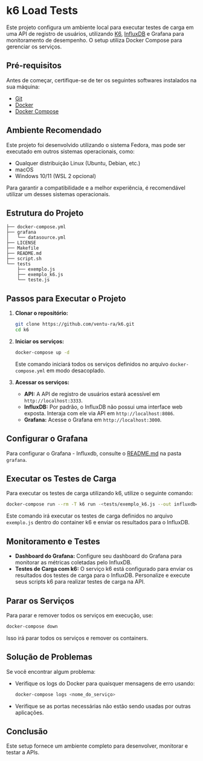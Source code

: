# k6 Load Tests

Este projeto configura um ambiente local para executar testes de carga em uma API de registro de usuários, utilizando [K6](https://grafana.com/docs/k6/latest/), [InfluxDB](https://www.influxdata.com/) e Grafana para monitoramento de desempenho. O setup utiliza Docker Compose para gerenciar os serviços.

## Pré-requisitos

Antes de começar, certifique-se de ter os seguintes softwares instalados na sua máquina:

- [Git](https://git-scm.com/downloads)
- [Docker](https://docs.docker.com/engine/install/)
- [Docker Compose](https://docs.docker.com/compose/install/)

## Ambiente Recomendado

Este projeto foi desenvolvido utilizando o sistema Fedora, mas pode ser executado em outros sistemas operacionais, como:

- Qualquer distribuição Linux (Ubuntu, Debian, etc.)
- macOS
- Windows 10/11 (WSL 2 opcional)

Para garantir a compatibilidade e a melhor experiência, é recomendável utilizar um desses sistemas operacionais.

## Estrutura do Projeto

```plaintext
├── docker-compose.yml
├── grafana
│   └── datasource.yml
├── LICENSE
├── Makefile
├── README.md
├── script.sh
└── tests
    ├── exemplo.js
    ├── exemplo_k6.js
    └── teste.js
```

## Passos para Executar o Projeto

1. **Clonar o repositório:**

   ```bash
   git clone https://github.com/ventu-ra/k6.git
   cd k6
   ```

2. **Iniciar os serviços:**

   ```bash
   docker-compose up -d
   ```

   Este comando iniciará todos os serviços definidos no arquivo `docker-compose.yml` em modo desacoplado.

3. **Acessar os serviços:**

   - **API:** A API de registro de usuários estará acessível em `http://localhost:3333`.
   - **InfluxDB:** Por padrão, o InfluxDB não possui uma interface web exposta. Interaja com ele via API em `http://localhost:8086`.
   - **Grafana:** Acesse o Grafana em `http://localhost:3000`.

## Configurar o Grafana

Para configurar o Grafana - Influxdb, consulte o [README.md](grafana/README.md) na pasta `grafana`.

## Executar os Testes de Carga

Para executar os testes de carga utilizando k6, utilize o seguinte comando:

```bash
docker-compose run --rm -T k6 run -<tests/exemplo_k6.js --out influxdb=http://localhost:8086/db0
```

Este comando irá executar os testes de carga definidos no arquivo `exemplo.js` dentro do container k6 e enviar os resultados para o InfluxDB.

## Monitoramento e Testes

- **Dashboard do Grafana:** Configure seu dashboard do Grafana para monitorar as métricas coletadas pelo InfluxDB.
- **Testes de Carga com k6:** O serviço k6 está configurado para enviar os resultados dos testes de carga para o InfluxDB. Personalize e execute seus scripts k6 para realizar testes de carga na API.

## Parar os Serviços

Para parar e remover todos os serviços em execução, use:

```bash
docker-compose down
```

Isso irá parar todos os serviços e remover os containers.

## Solução de Problemas

Se você encontrar algum problema:

- Verifique os logs do Docker para quaisquer mensagens de erro usando:

  ```bash
  docker-compose logs <nome_do_serviço>
  ```

- Verifique se as portas necessárias não estão sendo usadas por outras aplicações.

## Conclusão

Este setup fornece um ambiente completo para desenvolver, monitorar e testar a APIs.
